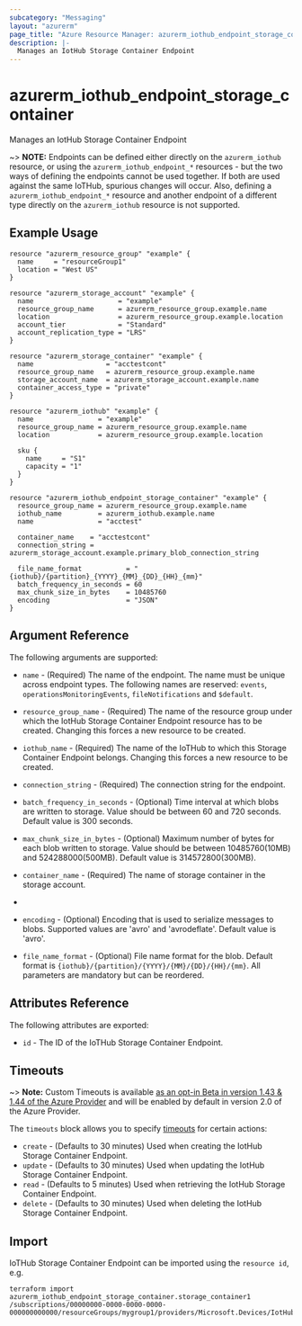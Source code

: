 ```yaml
---
subcategory: "Messaging"
layout: "azurerm"
page_title: "Azure Resource Manager: azurerm_iothub_endpoint_storage_container"
description: |-
  Manages an IotHub Storage Container Endpoint
---
```


# azurerm_iothub_endpoint_storage_container

Manages an IotHub Storage Container Endpoint

~> **NOTE:** Endpoints can be defined either directly on the `azurerm_iothub` resource, or using the `azurerm_iothub_endpoint_*` resources - but the two ways of defining the endpoints cannot be used together. If both are used against the same IoTHub, spurious changes will occur. Also, defining a `azurerm_iothub_endpoint_*` resource and another endpoint of a different type directly on the `azurerm_iothub` resource is not supported.

## Example Usage

```hcl
resource "azurerm_resource_group" "example" {
  name     = "resourceGroup1"
  location = "West US"
}

resource "azurerm_storage_account" "example" {
  name                     = "example"
  resource_group_name      = azurerm_resource_group.example.name
  location                 = azurerm_resource_group.example.location
  account_tier             = "Standard"
  account_replication_type = "LRS"
}

resource "azurerm_storage_container" "example" {
  name                  = "acctestcont"
  resource_group_name   = azurerm_resource_group.example.name
  storage_account_name  = azurerm_storage_account.example.name
  container_access_type = "private"
}

resource "azurerm_iothub" "example" {
  name                = "example"
  resource_group_name = azurerm_resource_group.example.name
  location            = azurerm_resource_group.example.location

  sku {
    name     = "S1"
    capacity = "1"
  }
}

resource "azurerm_iothub_endpoint_storage_container" "example" {
  resource_group_name = azurerm_resource_group.example.name
  iothub_name         = azurerm_iothub.example.name
  name                = "acctest"

  container_name    = "acctestcont"
  connection_string = azurerm_storage_account.example.primary_blob_connection_string

  file_name_format           = "{iothub}/{partition}_{YYYY}_{MM}_{DD}_{HH}_{mm}"
  batch_frequency_in_seconds = 60
  max_chunk_size_in_bytes    = 10485760
  encoding                   = "JSON"
}
```

## Argument Reference

The following arguments are supported:

* `name` - (Required) The name of the endpoint. The name must be unique across endpoint types. The following names are reserved:  `events`, `operationsMonitoringEvents`, `fileNotifications` and `$default`.

* `resource_group_name` - (Required) The name of the resource group under which the IotHub Storage Container Endpoint resource has to be created. Changing this forces a new resource to be created.

* `iothub_name` - (Required) The name of the IoTHub to which this Storage Container Endpoint belongs. Changing this forces a new resource to be created.

* `connection_string` - (Required) The connection string for the endpoint.

* `batch_frequency_in_seconds` - (Optional) Time interval at which blobs are written to storage. Value should be between 60 and 720 seconds. Default value is 300 seconds.

* `max_chunk_size_in_bytes` - (Optional) Maximum number of bytes for each blob written to storage. Value should be between 10485760(10MB) and 524288000(500MB). Default value is 314572800(300MB).

* `container_name` - (Required) The name of storage container in the storage account.
*
* `encoding` - (Optional) Encoding that is used to serialize messages to blobs. Supported values are 'avro' and 'avrodeflate'. Default value is 'avro'.

* `file_name_format` - (Optional) File name format for the blob. Default format is ``{iothub}/{partition}/{YYYY}/{MM}/{DD}/{HH}/{mm}``. All parameters are mandatory but can be reordered.

## Attributes Reference

The following attributes are exported:

* `id` - The ID of the IoTHub Storage Container Endpoint.

## Timeouts

~> **Note:** Custom Timeouts is available [as an opt-in Beta in version 1.43 & 1.44 of the Azure Provider](/docs/providers/azurerm/guides/2.0-beta.html) and will be enabled by default in version 2.0 of the Azure Provider.

The `timeouts` block allows you to specify [timeouts](https://www.terraform.io/docs/configuration/resources.html#timeouts) for certain actions:

* `create` - (Defaults to 30 minutes) Used when creating the IotHub Storage Container Endpoint.
* `update` - (Defaults to 30 minutes) Used when updating the IotHub Storage Container Endpoint.
* `read` - (Defaults to 5 minutes) Used when retrieving the IotHub Storage Container Endpoint.
* `delete` - (Defaults to 30 minutes) Used when deleting the IotHub Storage Container Endpoint.

## Import

IoTHub Storage Container Endpoint can be imported using the `resource id`, e.g.

```shell
terraform import azurerm_iothub_endpoint_storage_container.storage_container1 /subscriptions/00000000-0000-0000-0000-000000000000/resourceGroups/mygroup1/providers/Microsoft.Devices/IotHubs/hub1/Endpoints/storage_container_endpoint1
```
